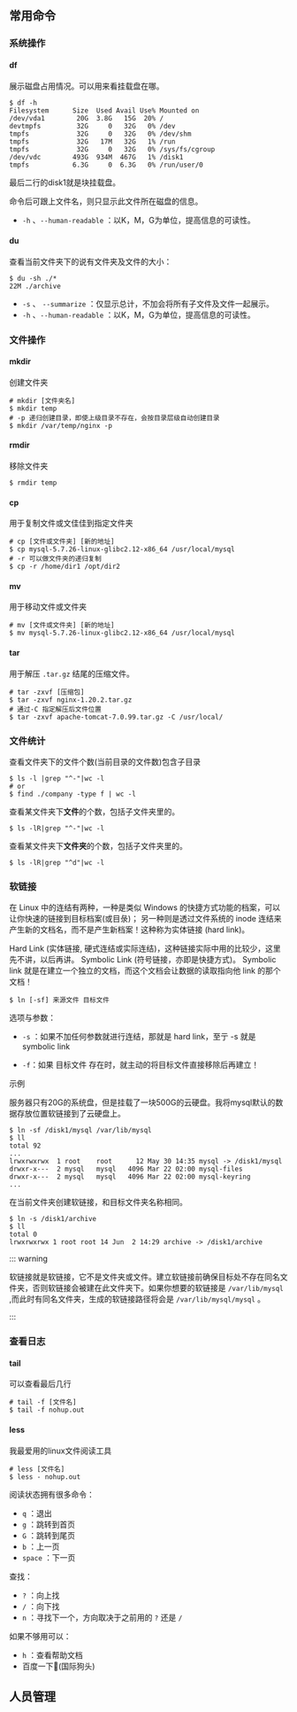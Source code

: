 ## 常用命令

### 系统操作

#### df

展示磁盘占用情况。可以用来看挂载盘在哪。

```shell
$ df -h
Filesystem      Size  Used Avail Use% Mounted on
/dev/vda1        20G  3.8G   15G  20% /
devtmpfs         32G     0   32G   0% /dev
tmpfs            32G     0   32G   0% /dev/shm
tmpfs            32G   17M   32G   1% /run
tmpfs            32G     0   32G   0% /sys/fs/cgroup
/dev/vdc        493G  934M  467G   1% /disk1
tmpfs           6.3G     0  6.3G   0% /run/user/0
```

最后二行的disk1就是块挂载盘。

命令后可跟上文件名，则只显示此文件所在磁盘的信息。

- `-h`  、`--human-readable` ：以K，M，G为单位，提高信息的可读性。

#### du

查看当前文件夹下的说有文件夹及文件的大小：

```shell
$ du -sh ./*
22M	./archive
```

- `-s` 、 `--summarize` ：仅显示总计，不加会将所有子文件及文件一起展示。
- `-h`  、`--human-readable` ：以K，M，G为单位，提高信息的可读性。

### 文件操作

#### mkdir

创建文件夹

```shell
# mkdir [文件夹名]
$ mkdir temp
# -p 递归创建目录，即使上级目录不存在，会按目录层级自动创建目录
$ mkdir /var/temp/nginx -p
```

#### rmdir

移除文件夹

```shell
$ rmdir temp
```



#### cp

用于复制文件或文佳佳到指定文件夹

```shell
# cp [文件或文件夹] [新的地址]
$ cp mysql-5.7.26-linux-glibc2.12-x86_64 /usr/local/mysql
# -r 可以做文件夹的递归复制
$ cp -r /home/dir1 /opt/dir2
```

#### mv

用于移动文件或文件夹

```shell
# mv [文件或文件夹] [新的地址]
$ mv mysql-5.7.26-linux-glibc2.12-x86_64 /usr/local/mysql
```



#### tar

用于解压 `.tar.gz` 结尾的压缩文件。

```shell
# tar -zxvf [压缩包]
$ tar -zxvf nginx-1.20.2.tar.gz
# 通过-C 指定解压后文件位置
$ tar -zxvf apache-tomcat-7.0.99.tar.gz -C /usr/local/
```



### 文件统计

查看文件夹下的文件个数(当前目录的文件数)包含子目录

```shell
$ ls -l |grep "^-"|wc -l
# or
$ find ./company -type f | wc -l
```

查看某文件夹下**文件**的个数，包括子文件夹里的。

```shell
$ ls -lR|grep "^-"|wc -l
```

查看某文件夹下**文件夹**的个数，包括子文件夹里的。

```shell
$ ls -lR|grep "^d"|wc -l
```

### 软链接

在 Linux 中的连结有两种，一种是类似 Windows 的快捷方式功能的档案，可以让你快速的链接到目标档案(或目彔)； 另一种则是透过文件系统的 inode 连结来产生新的文档名，而不是产生新档案！这种称为实体链接 (hard link)。

Hard Link (实体链接, 硬式连结或实际连结)，这种链接实际中用的比较少，这里先不讲，以后再讲。
Symbolic Link (符号链接，亦即是快捷方式)。 Symbolic link 就是在建立一个独立的文档，而这个文档会让数据的读取指向他 link 的那个文档！

```shell
$ ln [-sf] 来源文件 目标文件
```

选项与参数：

- `-s` ：如果不加任何参数就进行连结，那就是 hard link，至亍 -s 就是 symbolic link

- `-f`：如果 目标文件 存在时，就主动的将目标文件直接移除后再建立！

示例

服务器只有20G的系统盘，但是挂载了一块500G的云硬盘。我将mysql默认的数据存放位置软链接到了云硬盘上。

```shell
$ ln -sf /disk1/mysql /var/lib/mysql
$ ll
total 92
...
lrwxrwxrwx  1 root    root      12 May 30 14:35 mysql -> /disk1/mysql
drwxr-x---  2 mysql   mysql   4096 Mar 22 02:00 mysql-files
drwxr-x---  2 mysql   mysql   4096 Mar 22 02:00 mysql-keyring
...
```

在当前文件夹创建软链接，和目标文件夹名称相同。

```shell
$ ln -s /disk1/archive
$ ll
total 0
lrwxrwxrwx 1 root root 14 Jun  2 14:29 archive -> /disk1/archive

```

::: warning

软链接就是软链接，它不是文件夹或文件。建立软链接前确保目标处不存在同名文件夹，否则软链接会被建在此文件夹下。如果你想要的软链接是 `/var/lib/mysql ` ,而此时有同名文件夹，生成的软链接路径将会是 `/var/lib/mysql/mysql` 。

:::



### 查看日志

#### tail

可以查看最后几行

```shell
# tail -f [文件名]
$ tail -f nohup.out
```

#### less

我最爱用的linux文件阅读工具

```shell
# less [文件名]
$ less - nohup.out
```

阅读状态拥有很多命令：

- `q` ：退出
- `g` ：跳转到首页
- `G` ：跳转到尾页
- `b` ：上一页
- `space` ：下一页

查找：

- `?` ：向上找
- `/` ：向下找
- `n` ：寻找下一个，方向取决于之前用的 `?` 还是 `/`

如果不够用可以：

- `h` ：查看帮助文档
- 百度一下:dog:(国际狗头)



## 人员管理











